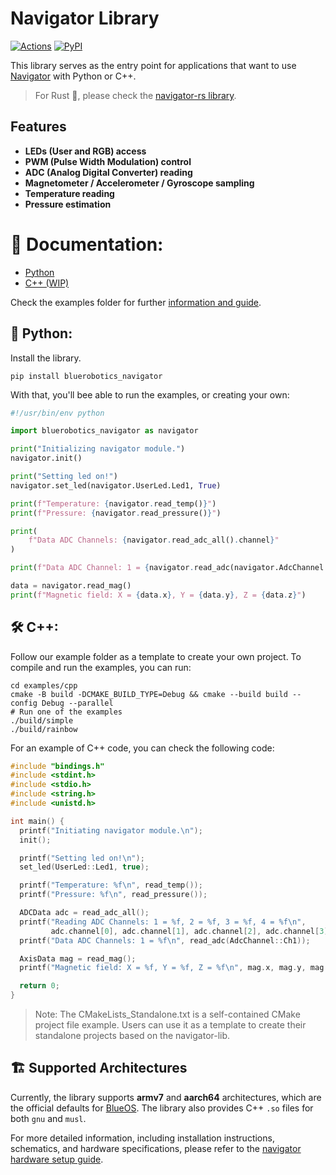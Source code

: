# Navigator Library

[![Actions](https://github.com/bluerobotics/navigator-lib/actions/workflows/action.yml/badge.svg)](https://github.com/bluerobotics/navigator-lib/actions/workflows/action.yml)
[![PyPI](https://img.shields.io/pypi/v/bluerobotics_navigator)](https://pypi.org/project/bluerobotics-navigator/)

This library serves as the entry point for applications that want to use [Navigator](https://bluerobotics.com/store/comm-control-power/control/navigator/) with Python or C++.

> For Rust 🦀, please check the [navigator-rs library](https://github.com/bluerobotics/navigator-rs).


## Features
- **LEDs (User and RGB) access**
- **PWM (Pulse Width Modulation) control**
- **ADC (Analog Digital Converter) reading**
- **Magnetometer / Accelerometer / Gyroscope sampling**
- **Temperature reading**
- **Pressure estimation**

# 📖 Documentation:
* [Python](https://docs.bluerobotics.com/navigator-lib/python)
* [C++ (WIP)](https://gist.github.com/patrickelectric/133bc706a7397479bfae6f57665bddeb)

Check the examples folder for further [information and guide](https://github.com/bluerobotics/navigator-lib/tree/master/examples).

## 🐍 Python:

Install the library.

```shell
pip install bluerobotics_navigator
```

With that, you'll bee able to run the examples, or creating your own:

```python
#!/usr/bin/env python

import bluerobotics_navigator as navigator

print("Initializing navigator module.")
navigator.init()

print("Setting led on!")
navigator.set_led(navigator.UserLed.Led1, True)

print(f"Temperature: {navigator.read_temp()}")
print(f"Pressure: {navigator.read_pressure()}")

print(
    f"Data ADC Channels: {navigator.read_adc_all().channel}"
)

print(f"Data ADC Channel: 1 = {navigator.read_adc(navigator.AdcChannel.Ch1)}")

data = navigator.read_mag()
print(f"Magnetic field: X = {data.x}, Y = {data.y}, Z = {data.z}")
```

## 🛠️ C++:

Follow our example folder as a template to create your own project. To compile and run the examples, you can run:

```shell
cd examples/cpp
cmake -B build -DCMAKE_BUILD_TYPE=Debug && cmake --build build --config Debug --parallel
# Run one of the examples
./build/simple
./build/rainbow
```

For an example of C++ code, you can check the following code:

```cpp
#include "bindings.h"
#include <stdint.h>
#include <stdio.h>
#include <string.h>
#include <unistd.h>

int main() {
  printf("Initiating navigator module.\n");
  init();

  printf("Setting led on!\n");
  set_led(UserLed::Led1, true);

  printf("Temperature: %f\n", read_temp());
  printf("Pressure: %f\n", read_pressure());

  ADCData adc = read_adc_all();
  printf("Reading ADC Channels: 1 = %f, 2 = %f, 3 = %f, 4 = %f\n",
         adc.channel[0], adc.channel[1], adc.channel[2], adc.channel[3]);
  printf("Data ADC Channels: 1 = %f\n", read_adc(AdcChannel::Ch1));

  AxisData mag = read_mag();
  printf("Magnetic field: X = %f, Y = %f, Z = %f\n", mag.x, mag.y, mag.z);

  return 0;
}

```

> Note: The CMakeLists_Standalone.txt is a self-contained CMake project file example. Users can use it as a template to create their standalone projects based on the navigator-lib.

## 🏗️ Supported Architectures

Currently, the library supports **armv7** and **aarch64** architectures, which are the official defaults for [BlueOS](https://docs.bluerobotics.com/ardusub-zola/software/onboard/BlueOS-1.1/). The library also provides C++ `.so` files for both `gnu` and `musl`.

For more detailed information, including installation instructions, schematics, and hardware specifications, please refer to the [navigator hardware setup guide](https://bluerobotics.com/learn/navigator-hardware-setup/#introduction).
